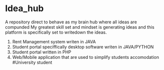 # Idea_hub
A repository direct to behave as my brain hub where all ideas are compunded
My greatest skill set and mindset is generating ideas and this platform is specifically set to writedown the ideas.
1. Rent Management system writen in JAVA
2. Student portal speciffically desktop software writen in JAVA/PYTHON
3. Student portal written in PHP
4. Web/Mobile application that are used to simplify students accomodation #University student
